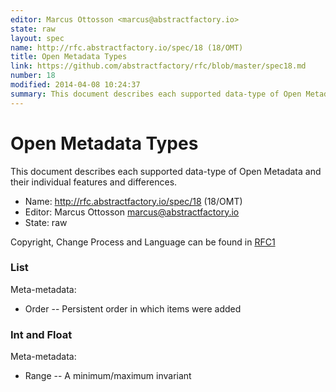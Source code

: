 ```yaml
---
editor: Marcus Ottosson <marcus@abstractfactory.io>
state: raw
layout: spec
name: http://rfc.abstractfactory.io/spec/18 (18/OMT)
title: Open Metadata Types
link: https://github.com/abstractfactory/rfc/blob/master/spec18.md
number: 18
modified: 2014-04-08 10:24:37
summary: This document describes each supported data-type of Open Metadata and their individual features and differences.
---
```


# Open Metadata Types

This document describes each supported data-type of Open Metadata and their individual features and differences.

* Name: http://rfc.abstractfactory.io/spec/18 (18/OMT)
* Editor: Marcus Ottosson <marcus@abstractfactory.io>
* State: raw

Copyright, Change Process and Language can be found in [RFC1](http://rfc.abstractfactory.io/spec/1)

### List

Meta-metadata:

* Order -- Persistent order in which items were added

### Int and Float

Meta-metadata:

* Range	-- A minimum/maximum invariant
